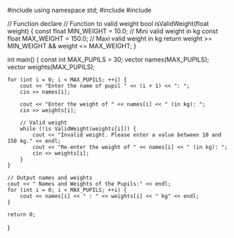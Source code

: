 #include <iostream>
using namespace std;
#include <vector>
#include <string>

// Function declare
// Function to valid weight
bool isValidWeight(float weight) {
    const float MIN_WEIGHT = 10.0; // Mini valid weight in kg
    const float MAX_WEIGHT = 150.0; // Maxi valid weight in kg
    return weight >= MIN_WEIGHT && weight <= MAX_WEIGHT;
}

int main() {
    const int MAX_PUPILS = 30;
    vector<string> names(MAX_PUPILS);
    vector<float> weights(MAX_PUPILS);

    for (int i = 0; i < MAX_PUPILS; ++i) {
        cout << "Enter the name of pupil " << (i + 1) << ": ";
        cin >> names[i];

        cout << "Enter the weight of " << names[i] << " (in kg): ";
        cin >> weights[i];

        // Valid weight
        while (!is ValidWeight(weights[i])) {
            cout << "Invalid weight. Please enter a value between 10 and 150 kg." << endl;
            cout << "Re-enter the weight of " << names[i] << " (in kg): ";
            cin >> weights[i];
        }
    }

    // Output names and weights
    cout << " Names and Weights of the Pupils:" << endl;
    for (int i = 0; i < MAX_PUPILS; ++i) {
        cout << names[i] << " : " << weights[i] << " kg" << endl;
    }

    return 0;
}
